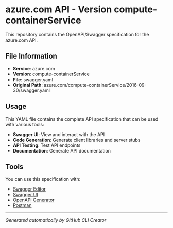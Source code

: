 # azure.com API - Version compute-containerService

This repository contains the OpenAPI/Swagger specification for the azure.com API.

## File Information

- **Service**: azure.com
- **Version**: compute-containerService
- **File**: swagger.yaml
- **Original Path**: azure.com/compute-containerService/2016-09-30/swagger.yaml

## Usage

This YAML file contains the complete API specification that can be used with various tools:

- **Swagger UI**: View and interact with the API
- **Code Generation**: Generate client libraries and server stubs
- **API Testing**: Test API endpoints
- **Documentation**: Generate API documentation

## Tools

You can use this specification with:

- [Swagger Editor](https://editor.swagger.io/)
- [Swagger UI](https://swagger.io/tools/swagger-ui/)
- [OpenAPI Generator](https://openapi-generator.tech/)
- [Postman](https://www.postman.com/)

---

*Generated automatically by GitHub CLI Creator*
